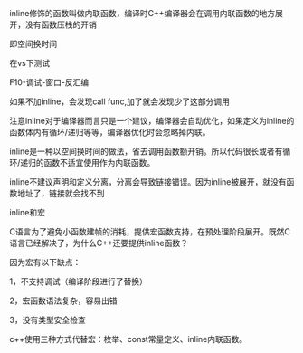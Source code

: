 inline修饰的函数叫做内联函数，编译时C++编译器会在调用内联函数的地方展开，没有函数压栈的开销

即空间换时间

在vs下测试

F10-调试-窗口-反汇编

如果不加inline，会发现call func,加了就会发现少了这部分调用

注意inline对于编译器而言只是一个建议，编译器会自动优化，如果定义为inline的函数体内有循环/递归等等，编译器优化时会忽略掉内联。

inline是一种以空间换时间的做法，省去调用函数额开销。所以代码很长或者有循环/递归的函数不适宜使用作为内联函数。

inline不建议声明和定义分离，分离会导致链接错误。因为inline被展开，就没有函数地址了，链接就会找不到

inline和宏

C语言为了避免小函数建帧的消耗，提供宏函数支持，在预处理阶段展开。既然C语言已经解决了，为什么C++还要提供inline函数？

因为宏有以下缺点：

1，不支持调试（编译阶段进行了替换）

2，宏函数语法复杂，容易出错

3，没有类型安全检查

c++使用三种方式代替宏：枚举、const常量定义、inline内联函数。
